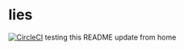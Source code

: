 # lies
[![CircleCI](https://circleci.com/gh/an4tman/lies.svg?style=svg)](https://circleci.com/gh/an4tman/lies)
testing this README update from home
